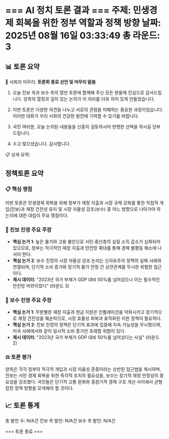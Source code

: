 === AI 정치 토론 결과 ===
주제: 민생경제 회복을 위한 정부 역할과 정책 방향
날짜: 2025년 08월 16일 03:33:49
총 라운드: 3
==================================================


📊 토론 요약
------------------------------
🎯 사회자 마무리: **토론회 종료 선언 및 마무리 말씀**  

1) 오늘 진보 측과 보수 측의 열띤 토론에 함께해 주신 모든 분들께 진심으로 감사드립니다. 양측의 열정과 깊이 있는 논의가 이 자리를 더욱 의미 있게 만들었습니다.  

2) 이번 토론은 다양한 의견을 나누고 서로의 관점을 이해하는 중요한 과정이었습니다. 이러한 대화가 우리 사회의 건강한 발전에 기여할 수 있기를 바랍니다.  

3) 국민 여러분, 오늘 논의된 내용들을 신중히 검토하시어 현명한 선택을 하시길 당부드립니다.  

4) 수고 많으셨습니다. 감사합니다.

📋 상세 요약:
## 정책토론 요약  

### 📋 핵심 쟁점  
이번 토론은 민생경제 회복을 위해 정부가 재정 지출과 시장 규제 강화를 통한 직접적 개입(진보)과 재정 건전성 유지 및 시장 자율성 강조(보수) 중 어느 방향으로 나아가야 하는지에 대한 대립이 주요 쟁점이다.  

### 🔵 진보 진영 주요 주장  
- **핵심 논거 1**: 높은 물가와 고용 불안으로 서민·중산층의 실질 소득 감소가 심화되어 있으므로, 정부는 적극적인 재정 지출과 안전망 확대를 통해 경제 불평등 해소에 나서야 한다.  
- **핵심 논거 2**: 보수 진영의 시장 자율성 강조 논리는 신자유주의 정책의 실패 사례와 연결되며, 단기적 소비 증가와 장기적 물가 안정 간 상관관계를 무시한 위험한 접근이다.  
- **제시 데이터**: "2023년 국가 부채가 GDP 대비 50%를 넘어섰으나 이는 필수적인 안전망 마련이었다" (라운드 3)  

### 🔴 보수 진영 주요 주장  
- **핵심 논거 1**: 무분별한 재정 지출과 현금 지원은 인플레이션을 악화시키고 장기적으로 재정 건전성을 훼손하므로, 시장 효율성 회복과 표적화된 지원 정책이 필요하다.  
- **핵심 논거 2**: 진보 진영의 정책은 단기적 효과에 집중해 지속 가능성을 무시했으며, 미국 사례에서와 같이 일시적 소비 증가만 초래할 위험이 있다.  
- **제시 데이터**: "2023년 국가 부채가 GDP 대비 50%를 넘어섰다는 사실" (라운드 2)  

### ⚖️ 토론 평가  
양측은 각각 정부의 적극적 개입과 시장 자율성 존중이라는 상반된 접근법을 제시하며, 진보는 서민 경제 회복을 위한 즉각적 조치의 필요성을, 보수는 장기적 재정 안정성의 중요성을 강조했다. 국민들은 단기적 고통 완화와 중장기적 경제 구조 개선 사이에서 균형 잡힌 정책 방향을 모색해야 할 것이다.


📈 토론 통계
------------------------------
총 발언 수: N/A건
진보 측 발언: N/A건
보수 측 발언: N/A건

=== 토론 종료 ===
